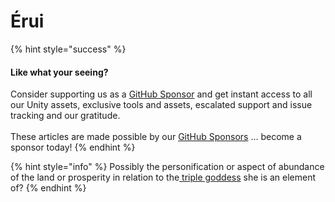 # Érui

{% hint style="success" %}
#### Like what your seeing?

Consider supporting us as a [GitHub Sponsor](../../../../../../../become-a-sponsor.md) and get instant access to all our Unity assets, exclusive tools and assets, escalated support and issue tracking and our gratitude.\
\
These articles are made possible by our [GitHub Sponsors](https://github.com/sponsors/heathen-engineering) ... become a sponsor today!
{% endhint %}

{% hint style="info" %}
Possibly the personification or aspect of abundance of the land or prosperity in relation to the[ triple goddess](../../../../../research/disambiguation/triple-persona.md) she is an element of?
{% endhint %}
